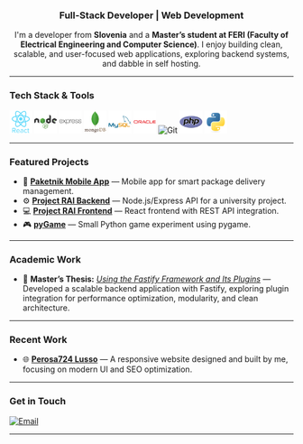 <h3 align="center">Full-Stack Developer | Web Development</h3>

<p align="center">
  I'm a developer from <strong>Slovenia</strong> and a <strong>Master’s student at FERI (Faculty of Electrical Engineering and Computer Science)</strong>.  
  I enjoy building clean, scalable, and user-focused web applications, exploring backend systems, and dabble in self hosting.
</p>

---

### Tech Stack & Tools
<p align="left">
  <img src="https://raw.githubusercontent.com/devicons/devicon/master/icons/react/react-original-wordmark.svg" alt="React" width="40" height="40"/>
  <img src="https://raw.githubusercontent.com/devicons/devicon/master/icons/nodejs/nodejs-original-wordmark.svg" alt="Node.js" width="40" height="40"/>
  <img src="https://raw.githubusercontent.com/devicons/devicon/master/icons/express/express-original-wordmark.svg" alt="Express.js" width="40" height="40"/>
  <img src="https://raw.githubusercontent.com/devicons/devicon/master/icons/mongodb/mongodb-original-wordmark.svg" alt="MongoDB" width="40" height="40"/>
  <img src="https://raw.githubusercontent.com/devicons/devicon/master/icons/mysql/mysql-original-wordmark.svg" alt="MySQL" width="40" height="40"/>
  <img src="https://raw.githubusercontent.com/devicons/devicon/master/icons/oracle/oracle-original.svg" alt="Oracle" width="40" height="40"/>
  <img src="https://www.vectorlogo.zone/logos/git-scm/git-scm-icon.svg" alt="Git" width="40" height="40"/>
  <img src="https://raw.githubusercontent.com/devicons/devicon/master/icons/php/php-original.svg" alt="PHP" width="40" height="40"/>
  <img src="https://raw.githubusercontent.com/devicons/devicon/master/icons/python/python-original.svg" alt="Python" width="40" height="40"/>
</p>

---

### Featured Projects
- 📨 [**Paketnik Mobile App**](https://github.com/vankaler/PaketnikMobileApp) — Mobile app for smart package delivery management.
- ⚙️ [**Project RAI Backend**](https://github.com/domenlaznik1002566835/project-rai-backend) — Node.js/Express API for a university project.
- 💻 [**Project RAI Frontend**](https://github.com/domenlaznik1002566835/project-rai-frontend) — React frontend with REST API integration.
- 🎮 [**pyGame**](https://github.com/domenlaznik1002566835/pyGame) — Small Python game experiment using pygame.

---

### Academic Work
- 📖 **Master’s Thesis:** [*Using the Fastify Framework and Its Plugins*](https://dk.um.si/Dokument.php?id=196363&lang=slv) — Developed a scalable backend application with Fastify, exploring plugin integration for performance optimization, modularity, and clean architecture.

---

### Recent Work
- 🌐 [**Perosa724 Lusso**](https://perosa724lusso.si/) — A responsive website designed and built by me, focusing on modern UI and SEO optimization.

---

### Get in Touch
<p align="left">
  <a href="mailto:nik.damis@gmail.com"><img src="https://img.shields.io/badge/Email-D14836?style=for-the-badge&logo=gmail&logoColor=white" alt="Email"/></a>
</p>

---


